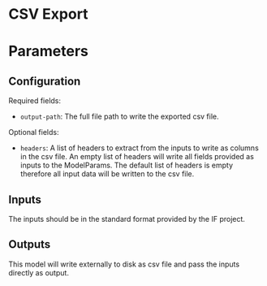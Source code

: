 # CSV Export

# Parameters

## Configuration

Required fields:

- `output-path`: The full file path to write the exported csv file.

Optional fields:

- `headers`: A list of headers to extract from the inputs to write as columns in the csv file. An empty list of headers will write all fields provided as inputs to the ModelParams. 
 The default list of headers is empty therefore all input data will be written to the csv file. 

## Inputs

The inputs should be in the standard format provided by the IF project. 

## Outputs

This model will write externally to disk as csv file and pass the inputs directly as output. 